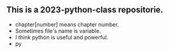 ## This is a 2023-python-class repositorie.
- chapter[number] means chapter number.
- Sometimes file's name is variable.
- I think python is useful and powerful.
- py
